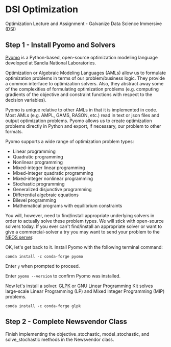 # DSI Optimization
Optimization Lecture and Assignment - Galvanize Data Science Immersive (DSI)

## Step 1 - Install Pyomo and Solvers
[Pyomo](http://www.pyomo.org/) is a Python-based, open-source optimization modeling language developed at Sandia National Laboratories.

Optimization or Algebraic Modeling Languages (AMLs) allow us to formulate optimization problems in terms of our problem/business logic.  They provide a common interface to optimization solvers.  Also, they abstract away some of the complexities of formulating optimization problems (e.g. computing gradients of the objective and constraint functions with respect to the decision variables).

Pyomo is unique relative to other AMLs in that it is implemented in code.  Most AMLs (e.g. AMPL, GAMS, RASON, etc.) read in text or json files and output optimization problems.  Pyomo allows us to create optimization problems directly in Python and export, if necessary, our problem to other formats.

Pyomo supports a wide range of optimization problem types:

* Linear programming
* Quadratic programming
* Nonlinear programming
* Mixed-integer linear programming
* Mixed-integer quadratic programming
* Mixed-integer nonlinear programming
* Stochastic programming
* Generalized disjunctive programming
* Differential algebraic equations
* Bilevel programming
* Mathematical programs with equilibrium constraints

You will, however, need to find/install appropriate underlying solvers in order to actually solve these problem types. We will stick with open-source solvers today. If you ever can't find/install an appropriate solver or want to give a commercial-solver a try you may want to send your problem to the [NEOS server](https://neos-server.org/neos/).

OK, let's get back to it. Install Pyomo with the following terminal command:

```
conda install -c conda-forge pyomo
```

Enter ```y``` when prompted to proceed.

Enter ```pyomo --version``` to confirm Pyomo was installed.

Now let's install a solver. [GLPK](https://www.gnu.org/software/glpk/) or GNU Linear Programming Kit solves large-scale Linear Programming (LP) and Mixed Integer Programming (MIP) problems.

```
conda install -c conda-forge glpk
```

## Step 2 - Complete Newsvendor Class

Finish implementing the objective_stochastic, model_stochastic, and solve_stochastic methods in the Newsvendor class.





